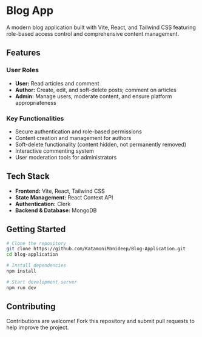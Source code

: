 # Blog App

A modern blog application built with Vite, React, and Tailwind CSS featuring role-based access control and comprehensive content management.

## Features

### User Roles
- **User:** Read articles and comment
- **Author:** Create, edit, and soft-delete posts; comment on articles
- **Admin:** Manage users, moderate content, and ensure platform appropriateness

### Key Functionalities
- Secure authentication and role-based permissions
- Content creation and management for authors
- Soft-delete functionality (content hidden, not permanently removed)
- Interactive commenting system
- User moderation tools for administrators

## Tech Stack

- **Frontend:** Vite, React, Tailwind CSS
- **State Management:** React Context API
- **Authentication:** Clerk
- **Backend & Database:** MongoDB

## Getting Started

```bash
# Clone the repository
git clone https://github.com/KatamoniManideep/Blog-Application.git
cd blog-application

# Install dependencies
npm install

# Start development server
npm run dev
```

## Contributing

Contributions are welcome! Fork this repository and submit pull requests to help improve the project.
